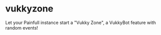 # vukkyzone
Let your Painfull instance start a "Vukky Zone", a VukkyBot feature with random events!
